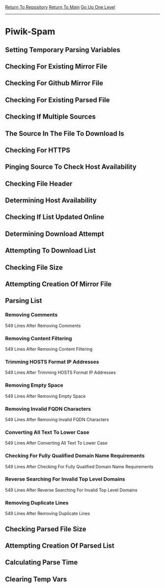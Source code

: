 [Return To Repository](https://github.com/deathbybandaid/piholeparser/)
[Return To Main](https://github.com/deathbybandaid/piholeparser/blob/master/RecentRunLogs/Mainlog.md)
[Go Up One Level](https://github.com/deathbybandaid/piholeparser/blob/master/RecentRunLogs/TopLevelScripts/30-Processing-Blacklists.md)
____________________________________
# Piwik-Spam
## Setting Temporary Parsing Variables
## Checking For Existing Mirror File
## Checking For Github Mirror File
## Checking For Existing Parsed File
## Checking If Multiple Sources
## The Source In The File To Download Is
## Checking For HTTPS
## Pinging Source To Check Host Availability
## Checking File Header
## Determining Host Availability
## Checking If List Updated Online
## Determining Download Attempt
## Attempting To Download List
## Checking File Size
## Attempting Creation Of Mirror File
## Parsing List
### Removing Comments
549 Lines After Removing Comments
### Removing Content Filtering
549 Lines After Removing Content Filtering
### Trimming HOSTS Format IP Addresses
549 Lines After Trimming HOSTS Format IP Addresses
### Removing Empty Space
549 Lines After Removing Empty Space
### Removing Invalid FQDN Characters
549 Lines After Removing Invalid FQDN Characters
### Converting All Text To Lower Case
549 Lines After Converting All Text To Lower Case
### Checking For Fully Qualified Domain Name Requirements
549 Lines After Checking For Fully Qualified Domain Name Requirements
### Reverse Searching For Invalid Top Level Domains
549 Lines After Reverse Searching For Invalid Top Level Domains
### Removing Duplicate Lines
549 Lines After Removing Duplicate Lines
## Checking Parsed File Size
## Attempting Creation Of Parsed List
## Calculating Parse Time
## Clearing Temp Vars

